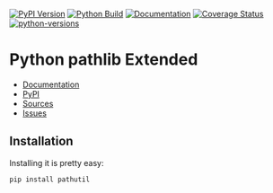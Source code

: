 [![PyPI Version](https://badge.fury.io/py/pathutil.svg)](https://badge.fury.io/py/pathutil)
[![Python Build](https://github.com/nbiotcloud/pathutil/actions/workflows/main.yml/badge.svg)](https://github.com/nbiotcloud/pathutil/actions/workflows/main.yml)
[![Documentation](https://readthedocs.org/projects/pathutil/badge/?version=latest)](https://pathutil.readthedocs.io/en/latest/?badge=latest)
[![Coverage Status](https://coveralls.io/repos/github/nbiotcloud/pathutil/badge.svg?branch=main)](https://coveralls.io/github/nbiotcloud/pathutil?branch=main)
[![python-versions](https://img.shields.io/pypi/pyversions/pathutil.svg)](https://pypi.python.org/pypi/pathutil)

# Python pathlib Extended

* [Documentation](https://pathutil.readthedocs.io/en/latest/)
* [PyPI](https://pypi.org/project/pathutil/)
* [Sources](https://github.com/nbiotcloud/pathutil)
* [Issues](https://github.com/nbiotcloud/pathutil/issues)

## Installation

Installing it is pretty easy:

```bash
pip install pathutil
```
